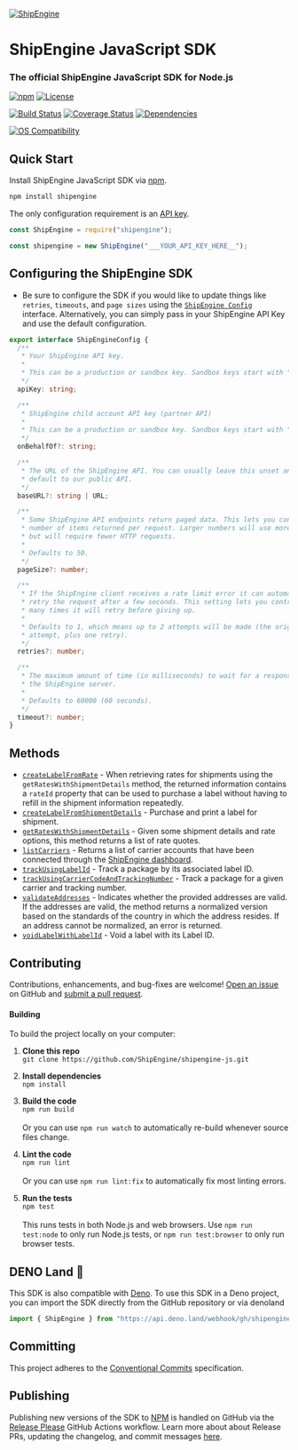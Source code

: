 [![ShipEngine](https://shipengine.github.io/img/shipengine-logo-wide.png)](https://www.shipengine.com/)

ShipEngine JavaScript SDK
=====================================================
### The official ShipEngine JavaScript SDK for Node.js

[![npm](https://img.shields.io/npm/v/shipengine.svg)](https://www.npmjs.com/package/shipengine)
[![License](https://img.shields.io/npm/l/shipengine.svg)](LICENSE)

[![Build Status](https://github.com/ShipEngine/shipengine-js/workflows/CI-CD/badge.svg)](https://github.com/ShipEngine/shipengine-js/actions)
[![Coverage Status](https://coveralls.io/repos/github/ShipEngine/shipengine-js/badge.svg?branch=main)](https://coveralls.io/github/ShipEngine/shipengine-js?branch=main)
[![Dependencies](https://david-dm.org/ShipEngine/shipengine-js.svg)](https://david-dm.org/ShipEngine/shipengine-js)

[![OS Compatibility](https://shipengine.github.io/img/badges/os-badges.svg)](https://github.com/ShipEngine/shipengine-js/actions)

Quick Start
--------------------------
Install ShipEngine JavaScript SDK via [npm](https://docs.npmjs.com/about-npm/).

```bash
npm install shipengine
```

The only configuration requirement is an [API key](https://www.shipengine.com/docs/auth/#api-keys).

```javascript
const ShipEngine = require("shipengine");

const shipengine = new ShipEngine("___YOUR_API_KEY_HERE__");

```

Configuring the ShipEngine SDK
-------------------------------
* Be sure to configure the SDK if you would like to update things like `retries`, `timeouts`, and `page sizes` using the [`ShipEngine Config`](./src/config.ts) interface. Alternatively, you can simply pass in your ShipEngine API Key and use the default configuration.

```TypeScript
export interface ShipEngineConfig {
  /**
   * Your ShipEngine API key.
   *
   * This can be a production or sandbox key. Sandbox keys start with "TEST_".
   */
  apiKey: string;

  /**
   * ShipEngine child account API key (partner API)
   *
   * This can be a production or sandbox key. Sandbox keys start with "TEST_".
   */
  onBehalfOf?: string;

  /**
   * The URL of the ShipEngine API. You can usually leave this unset and it will
   * default to our public API.
   */
  baseURL?: string | URL;

  /**
   * Some ShipEngine API endpoints return paged data. This lets you control the
   * number of items returned per request. Larger numbers will use more memory
   * but will require fewer HTTP requests.
   *
   * Defaults to 50.
   */
  pageSize?: number;

  /**
   * If the ShipEngine client receives a rate limit error it can automatically
   * retry the request after a few seconds. This setting lets you control how
   * many times it will retry before giving up.
   *
   * Defaults to 1, which means up to 2 attempts will be made (the original
   * attempt, plus one retry).
   */
  retries?: number;

  /**
   * The maximum amount of time (in milliseconds) to wait for a response from
   * the ShipEngine server.
   *
   * Defaults to 60000 (60 seconds).
   */
  timeout?: number;
}
```

Methods
-------------------------------
* [`createLabelFromRate`](./docs/create-label-from-rate.md) - When retrieving rates for shipments using the `getRatesWithShipmentDetails` method, the returned information contains a `rateId` property that can be used to purchase a label without having to refill in the shipment information repeatedly.
* [`createLabelFromShipmentDetails`](./docs/create-label-from-shipment-details.md) - Purchase and print a label for shipment.
* [`getRatesWithShipmentDetails`](./docs/get-rates-with-shipment-details.md) - Given some shipment details and rate options, this method returns a list of rate quotes.
* [`listCarriers`](./docs/list-carriers.md) - Returns a list of carrier accounts that have been connected through
the [ShipEngine dashboard](https://www.shipengine.com/docs/carriers/setup/).
* [`trackUsingLabelId`](./docs/track-using-label-id.md) - Track a package by its associated label ID.
* [`trackUsingCarrierCodeAndTrackingNumber`](./docs/track-using-carrier-code-and-tracking-number.md) - Track a package for a given carrier and tracking number.
* [`validateAddresses`](./docs/validate-addresses.md) - Indicates whether the provided addresses are valid. If the addresses are valid, the method returns a normalized version based on the standards of the country in which the address resides. If an address cannot be normalized, an error is returned.
* [`voidLabelWithLabelId`](./docs/void-label-with-label-id.md) - Void a label with its Label ID.

Contributing
--------------------------
Contributions, enhancements, and bug-fixes are welcome!  [Open an issue](https://github.com/ShipEngine/shipengine-js/issues) on GitHub and [submit a pull request](https://github.com/ShipEngine/shipengine-js/pulls).

#### Building
To build the project locally on your computer:

1. __Clone this repo__<br>
`git clone https://github.com/ShipEngine/shipengine-js.git`

2. __Install dependencies__<br>
`npm install`

3. __Build the code__<br>
`npm run build`<br><br>
Or you can use `npm run watch` to automatically re-build whenever source files change.

4. __Lint the code__<br>
`npm run lint`<br><br>
Or you can use `npm run lint:fix` to automatically fix most linting errors.

5. __Run the tests__<br>
`npm test`<br><br>
This runs tests in both Node.js and web browsers. Use `npm run test:node` to only run Node.js tests, or `npm run test:browser` to only run browser tests.

DENO Land 🦕
--------------------------
This SDK is also compatible with [Deno](https://deno.land/). To use this SDK in a Deno project, you can import the SDK directly from the GitHub repository or via denoland 
  
  ```TypeScript
  import { ShipEngine } from "https://api.deno.land/webhook/gh/shipengine";
  ```

Committing
-------------------------
This project adheres to the [Conventional Commits](https://www.conventionalcommits.org/en/v1.0.0/) specification.

Publishing
-------------------------
Publishing new versions of the SDK to [NPM](https://www.npmjs.com/package/shipengine) is handled on GitHub via the [Release Please](https://github.com/googleapis/release-please) GitHub Actions workflow. Learn more about about Release PRs, updating the changelog, and commit messages [here](https://github.com/googleapis/release-please#how-should-i-write-my-commits).
